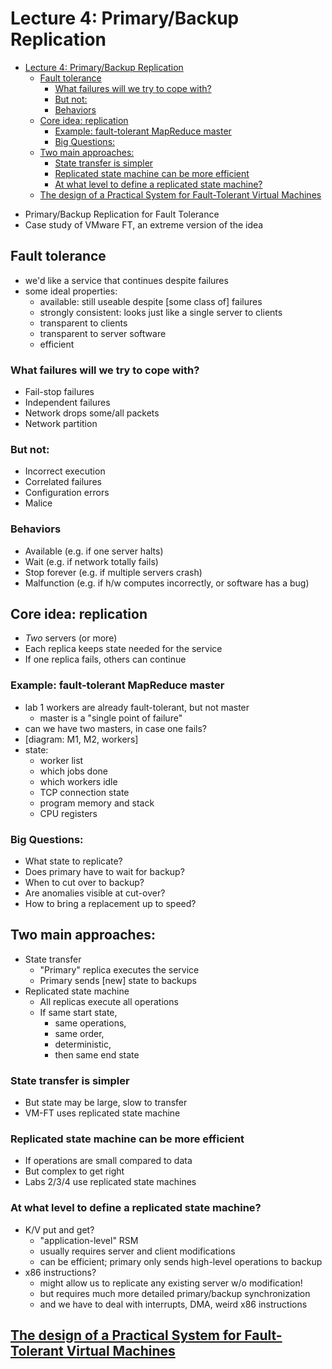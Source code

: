 # Lecture 4: Primary/Backup Replication

<!-- TOC -->

- [Lecture 4: Primary/Backup Replication](#lecture-4-primarybackup-replication)
  - [Fault tolerance](#fault-tolerance)
    - [What failures will we try to cope with?](#what-failures-will-we-try-to-cope-with)
    - [But not:](#but-not)
    - [Behaviors](#behaviors)
  - [Core idea: replication](#core-idea-replication)
    - [Example: fault-tolerant MapReduce master](#example-fault-tolerant-mapreduce-master)
    - [Big Questions:](#big-questions)
  - [Two main approaches:](#two-main-approaches)
    - [State transfer is simpler](#state-transfer-is-simpler)
    - [Replicated state machine can be more efficient](#replicated-state-machine-can-be-more-efficient)
    - [At what level to define a replicated state machine?](#at-what-level-to-define-a-replicated-state-machine)
  - [The design of a Practical System for Fault-Tolerant Virtual Machines](#the-design-of-a-practical-system-for-fault-tolerant-virtual-machines)

<!-- /TOC -->

- Primary/Backup Replication for Fault Tolerance
- Case study of VMware FT, an extreme version of the idea

## Fault tolerance

- we'd like a service that continues despite failures
- some ideal properties:
  - available: still useable despite [some class of] failures
  - strongly consistent: looks just like a single server to clients
  - transparent to clients
  - transparent to server software
  - efficient

### What failures will we try to cope with?

- Fail-stop failures
- Independent failures
- Network drops some/all packets
- Network partition

### But not:

- Incorrect execution
- Correlated failures
- Configuration errors
- Malice

### Behaviors

- Available (e.g. if one server halts)
- Wait (e.g. if network totally fails)
- Stop forever (e.g. if multiple servers crash)
- Malfunction (e.g. if h/w computes incorrectly, or software has a bug)

## Core idea: replication

- *Two* servers (or more)
- Each replica keeps state needed for the service
- If one replica fails, others can continue

### Example: fault-tolerant MapReduce master

- lab 1 workers are already fault-tolerant, but not master
  - master is a "single point of failure"
- can we have two masters, in case one fails?
- [diagram: M1, M2, workers]
- state:
  - worker list
  - which jobs done
  - which workers idle
  - TCP connection state
  - program memory and stack
  - CPU registers

### Big Questions:

- What state to replicate?
- Does primary have to wait for backup?
- When to cut over to backup?
- Are anomalies visible at cut-over?
- How to bring a replacement up to speed?

## Two main approaches:

- State transfer
  - "Primary" replica executes the service
  - Primary sends [new] state to backups
- Replicated state machine
  - All replicas execute all operations
  - If same start state,
    - same operations,
    - same order,
    - deterministic,
    - then same end state

### State transfer is simpler

- But state may be large, slow to transfer
- VM-FT uses replicated state machine

### Replicated state machine can be more efficient

- If operations are small compared to data
- But complex to get right
- Labs 2/3/4 use replicated state machines

### At what level to define a replicated state machine?

- K/V put and get?
  - "application-level" RSM
  - usually requires server and client modifications
  - can be efficient; primary only sends high-level operations to backup
- x86 instructions?
  - might allow us to replicate any existing server w/o modification!
  - but requires much more detailed primary/backup synchronization
  - and we have to deal with interrupts, DMA, weird x86 instructions

## [The design of a Practical System for Fault-Tolerant Virtual Machines](the-design-of-a-practical-system-for-fault-tolerant-virtual-machines.md)
